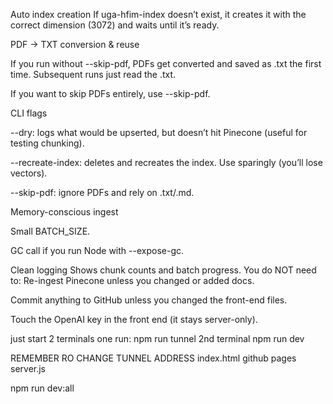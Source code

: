 Auto index creation
If uga-hfim-index doesn’t exist, it creates it with the correct dimension (3072) and waits until it’s ready.

PDF → TXT conversion & reuse

If you run without --skip-pdf, PDFs get converted and saved as .txt the first time. Subsequent runs just read the .txt.

If you want to skip PDFs entirely, use --skip-pdf.

CLI flags

--dry: logs what would be upserted, but doesn’t hit Pinecone (useful for testing chunking).

--recreate-index: deletes and recreates the index. Use sparingly (you’ll lose vectors).

--skip-pdf: ignore PDFs and rely on .txt/.md.

Memory-conscious ingest

Small BATCH_SIZE.

GC call if you run Node with --expose-gc.

Clean logging
Shows chunk counts and batch progress.
You do NOT need to:
Re-ingest Pinecone unless you changed or added docs.

Commit anything to GitHub unless you changed the front-end files.

Touch the OpenAI key in the front end (it stays server-only).

just start 2 terminals one
run: npm run tunnel
2nd terminal
npm run dev

REMEMBER RO CHANGE TUNNEL ADDRESS
index.html github pages
server.js

npm run dev:all
